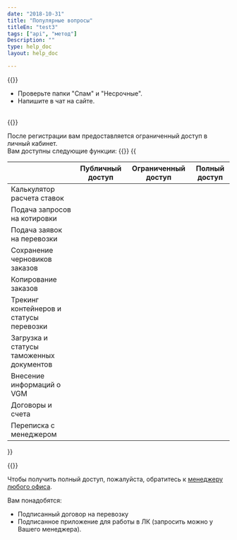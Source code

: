 ```yaml
---
date: "2018-10-31"
title: "Популярные вопросы"
titleEn: "test3"
tags: ["api", "метод"]
Description: ""
type: help_doc
layout: help_doc

---
```


{{<alert icon="question-circle" color="alert7-light" text="Если пароль от личного кабинета вам на почту не пришел " close="false">}} 

* Проверьте папки "Спам" и "Несрочные".
* Напишите в чат на сайте.  

<br/>
{{<alert icon="question-circle" color="alert7-light" text="Что такое ограниченный и полный доступ в личный кабинет" close="false">}}

После регистрации вам предоставляется ограниченный доступ в личный кабинет. <br/>
Вам доступны следующие функции:
{{<table>}}
    <thead>
      <tr>
        <th></th>
        <th>Публичный доступ</th>
        <th>Ограниченный доступ</th>
        <th>Полный доступ</th>
      </tr>
    </thead>
    <tbody>
      <tr>
        <td>Калькулятор расчета ставок</td>
        <td class="table-icon checked">
          <i class="fa fa-check"></i>
        </td>
        <td class="table-icon checked">
          <i class="fa fa-check"></i>
        </td>
        <td class="table-icon checked">
          <i class="fa fa-check"></i>
        </td>
      </tr>
      <tr>
        <td>Подача запросов на котировки</td>
        <td class="table-icon not-checked">
          <i class="fa fa-close"></i>
        </td>
        <td class="table-icon checked">
          <i class="fa fa-check"></i>
        </td>
        <td class="table-icon checked">
          <i class="fa fa-check"></i>
        </td>
      </tr>
      <tr>
        <td>Подача заявок на перевозки</td>
        <td class="table-icon not-checked">
          <i class="fa fa-close"></i>
        </td>
        <td class="table-icon not-checked">
          <i class="fa fa-close"></i>
        </td>
        <td class="table-icon checked">
          <i class="fa fa-check"></i>
        </td>
      </tr>
      <tr>
        <td>Сохранение черновиков заказов</td>
        <td class="table-icon not-checked">
          <i class="fa fa-close"></i>
        </td>
        <td class="table-icon not-checked">
          <i class="fa fa-close"></i>
        </td>
        <td class="table-icon checked">
          <i class="fa fa-check"></i>
        </td>
      </tr>
      <tr>
        <td>Копирование заказов</td>
        <td class="table-icon not-checked">
          <i class="fa fa-close"></i>
        </td>
        <td class="table-icon not-checked">
          <i class="fa fa-close"></i>
        </td>
        <td class="table-icon checked">
          <i class="fa fa-check"></i>
        </td>
      </tr>
      <tr>
        <td>Трекинг контейнеров и статусы перевозки</td>
        <td class="table-icon not-checked">
          <i class="fa fa-close"></i>
        </td>
        <td class="table-icon not-checked">
          <i class="fa fa-close"></i>
        </td>
        <td class="table-icon checked">
          <i class="fa fa-check"></i>
        </td>
      </tr>
      <tr>
        <td>Загрузка и статусы таможенных документов</td>
        <td class="table-icon not-checked">
          <i class="fa fa-close"></i>
        </td>
        <td class="table-icon not-checked">
          <i class="fa fa-close"></i>
        </td>
        <td class="table-icon checked">
          <i class="fa fa-check"></i>
        </td>
      </tr>
      <tr>
        <td>Внесение информаций о VGM</td>
        <td class="table-icon not-checked">
          <i class="fa fa-close"></i>
        </td>
        <td class="table-icon not-checked">
          <i class="fa fa-close"></i>
        </td>
        <td class="table-icon checked">
          <i class="fa fa-check"></i>
        </td>
      </tr>
      <tr>
        <td>Договоры и счета</td>
        <td class="table-icon not-checked">
          <i class="fa fa-close"></i>
        </td>
        <td class="table-icon not-checked">
          <i class="fa fa-close"></i>
        </td>
        <td class="table-icon checked">
          <i class="fa fa-check"></i>
        </td>
      </tr>
      <tr>
        <td>Переписка с менеджером</td>
        <td class="table-icon not-checked">
          <i class="fa fa-close"></i>
        </td>
        <td class="table-icon not-checked">
          <i class="fa fa-close"></i>
        </td>
        <td class="table-icon checked">
          <i class="fa fa-check"></i>
        </td>
      </tr>
    </tbody>
{{</table>}}

{{<alert icon="question-circle" color="alert7-light" text="Как получить полный доступ в личный кабинет" close="false">}}

Чтобы получить полный доступ, пожалуйста, обратитесь к <a href="http://www.fesco.ru/contacts/" target="_blank">менеджеру любого офиса</a>. 

Вам понадобятся: 

* Подписанный договор на перевозку
* Подписанное приложение для работы в ЛК (запросить можно у Вашего менеджера).
